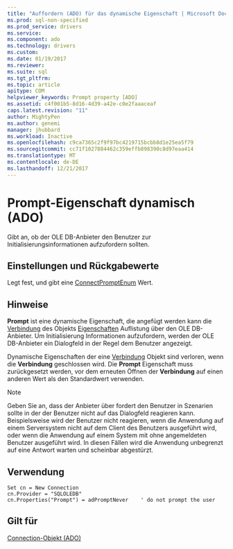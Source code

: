 ```yaml
---
title: "Auffordern (ADO) für das dynamische Eigenschaft | Microsoft Docs"
ms.prod: sql-non-specified
ms.prod_service: drivers
ms.service: 
ms.component: ado
ms.technology: drivers
ms.custom: 
ms.date: 01/19/2017
ms.reviewer: 
ms.suite: sql
ms.tgt_pltfrm: 
ms.topic: article
apitype: COM
helpviewer_keywords: Prompt property [ADO]
ms.assetid: c4f001b5-8d16-4d39-a42e-c0e2faaaceaf
caps.latest.revision: "11"
author: MightyPen
ms.author: genemi
manager: jhubbard
ms.workload: Inactive
ms.openlocfilehash: c9ca7365c2f9f97bc4219715bcbb8d1e25ea5f79
ms.sourcegitcommit: cc71f1027884462c359effb898390c8d97eaa414
ms.translationtype: MT
ms.contentlocale: de-DE
ms.lasthandoff: 12/21/2017
---
```

# <a name="prompt-property-dynamic-ado"></a>Prompt-Eigenschaft dynamisch (ADO)
Gibt an, ob der OLE DB-Anbieter den Benutzer zur Initialisierungsinformationen aufzufordern sollten.  
  
## <a name="settings-and-return-values"></a>Einstellungen und Rückgabewerte  
 Legt fest, und gibt eine [ConnectPromptEnum](../../../ado/reference/ado-api/connectpromptenum.md) Wert.  
  
## <a name="remarks"></a>Hinweise  
 **Prompt** ist eine dynamische Eigenschaft, die angefügt werden kann die [Verbindung](../../../ado/reference/ado-api/connection-object-ado.md) des Objekts [Eigenschaften](../../../ado/reference/ado-api/properties-collection-ado.md) Auflistung über den OLE DB-Anbieter. Um Initialisierung Informationen aufzufordern, werden der OLE DB-Anbieter ein Dialogfeld in der Regel dem Benutzer angezeigt.  
  
 Dynamische Eigenschaften der eine [Verbindung](../../../ado/reference/ado-api/connection-object-ado.md) Objekt sind verloren, wenn die **Verbindung** geschlossen wird. Die **Prompt** Eigenschaft muss zurückgesetzt werden, vor dem erneuten Öffnen der **Verbindung** auf einen anderen Wert als den Standardwert verwenden.  
  
> [!NOTE]
>  Geben Sie an, dass der Anbieter über fordert den Benutzer in Szenarien sollte in der der Benutzer nicht auf das Dialogfeld reagieren kann. Beispielsweise wird der Benutzer nicht reagieren, wenn die Anwendung auf einem Serversystem nicht auf dem Client des Benutzers ausgeführt wird, oder wenn die Anwendung auf einem System mit ohne angemeldeten Benutzer ausgeführt wird. In diesen Fällen wird die Anwendung unbegrenzt auf eine Antwort warten und scheinbar abgestürzt.  
  
## <a name="usage"></a>Verwendung  
  
```  
Set cn = New Connection  
cn.Provider = "SQLOLEDB"  
cn.Properties("Prompt") = adPromptNever    ' do not prompt the user  
```  
  
## <a name="applies-to"></a>Gilt für  
 [Connection-Objekt (ADO)](../../../ado/reference/ado-api/connection-object-ado.md)
